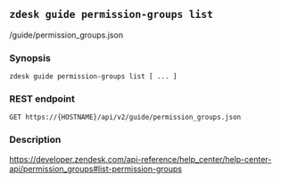 ## `zdesk guide permission-groups list`

/guide/permission_groups.json

### Synopsis

    zdesk guide permission-groups list [ ... ]

### REST endpoint

    GET https://{HOSTNAME}/api/v2/guide/permission_groups.json

### Description

https://developer.zendesk.com/api-reference/help_center/help-center-api/permission_groups#list-permission-groups

